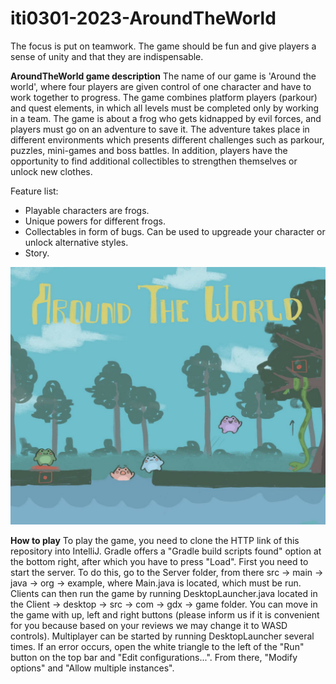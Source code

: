 # iti0301-2023-AroundTheWorld

The focus is put on teamwork.
The game should be fun and give players a sense of unity and that they are indispensable.

**AroundTheWorld game description**
The name of our game is 'Around the world', where four players are given control of one character and have to work together to progress. The game combines platform players (parkour) and quest elements, in which all levels must be completed only by working in a team.
The game is about a frog who gets kidnapped by evil forces, and players must go on an adventure to save it. The adventure takes place in different environments which presents different challenges such as parkour, puzzles, mini-games and boss battles.
In addition, players have the opportunity to find additional collectibles to strengthen themselves or unlock new clothes.

Feature list:
- Playable characters are frogs.
- Unique powers for different frogs.
- Collectables in form of bugs. Can be used to upgreade your character or unlock alternative styles.
- Story.

![image](images/photo_2023-02-12_16-29-44.jpg)

**How to play**
To play the game, you need to clone the HTTP link of this repository into IntelliJ. Gradle offers a "Gradle build scripts found" option at the bottom right, after which you have to press "Load".
First you need to start the server. To do this, go to the Server folder, from there src -> main -> java -> org -> example, where Main.java is located, which must be run.
Clients can then run the game by running DesktopLauncher.java located in the Client -> desktop -> src -> com -> gdx -> game folder.
You can move in the game with up, left and right buttons (please inform us if it is convenient for you because based on your reviews we may change it to WASD controls).
Multiplayer can be started by running DesktopLauncher several times. If an error occurs, open the white triangle to the left of the "Run" button on the top bar and "Edit configurations...". From there, "Modify options" and "Allow multiple instances".


